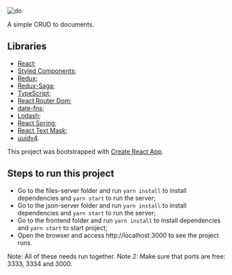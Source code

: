 ![do](https://media.giphy.com/media/J3F1dPgs1KLGUBYKnQ/giphy.gif)

A simple CRUD to documents.

## Libraries
- [React](https://pt-br.reactjs.org/);
- [Styled Components](https://styled-components.com/);
- [Redux](https://redux.js.org/);
- [Redux-Saga](https://redux-saga.js.org/);
- [TypeScript](https://www.typescriptlang.org/);
- [React Router Dom](https://github.com/ReactTraining/react-router/tree/master/packages/react-router-dom);
- [date-fns](https://date-fns.org/);
- [Lodash](https://www.npmjs.com/package/lodash-es);
- [React Spring](https://www.react-spring.io/);
- [React Text Mask](https://github.com/text-mask/text-mask/tree/master/react#readme);
- [uuidv4](https://www.npmjs.com/package/uuidv4).

This project was bootstrapped with [Create React App](https://github.com/facebook/create-react-app).

## Steps to run this project
- Go to the files-server folder and run `yarn install` to install dependencies and `yarn start` to run the server;
- Go to the json-server folder and run `yarn install` to install dependencies and `yarn start` to run the server;
- Go to the frontend folder and run `yarn install` to install dependencies and `yarn start` to start project;
- Open the browser and access http://localhost:3000 to see the project runs.

Note: All of these needs run together.
Note 2: Make sure that ports are free: 3333, 3334 and 3000.
